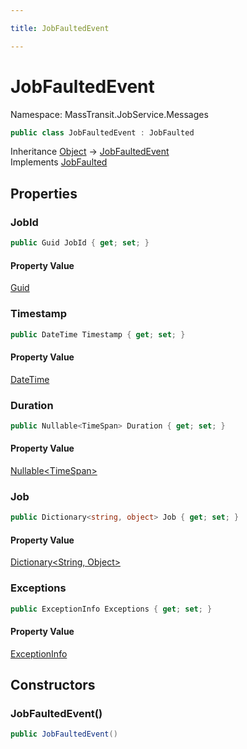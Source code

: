 ```yaml
---

title: JobFaultedEvent

---
```


# JobFaultedEvent

Namespace: MassTransit.JobService.Messages

```csharp
public class JobFaultedEvent : JobFaulted
```

Inheritance [Object](https://learn.microsoft.com/en-us/dotnet/api/system.object) → [JobFaultedEvent](../masstransit-jobservice-messages/jobfaultedevent)<br/>
Implements [JobFaulted](../../masstransit-abstractions/masstransit-contracts-jobservice/jobfaulted)

## Properties

### **JobId**

```csharp
public Guid JobId { get; set; }
```

#### Property Value

[Guid](https://learn.microsoft.com/en-us/dotnet/api/system.guid)<br/>

### **Timestamp**

```csharp
public DateTime Timestamp { get; set; }
```

#### Property Value

[DateTime](https://learn.microsoft.com/en-us/dotnet/api/system.datetime)<br/>

### **Duration**

```csharp
public Nullable<TimeSpan> Duration { get; set; }
```

#### Property Value

[Nullable\<TimeSpan\>](https://learn.microsoft.com/en-us/dotnet/api/system.nullable-1)<br/>

### **Job**

```csharp
public Dictionary<string, object> Job { get; set; }
```

#### Property Value

[Dictionary\<String, Object\>](https://learn.microsoft.com/en-us/dotnet/api/system.collections.generic.dictionary-2)<br/>

### **Exceptions**

```csharp
public ExceptionInfo Exceptions { get; set; }
```

#### Property Value

[ExceptionInfo](../../masstransit-abstractions/masstransit/exceptioninfo)<br/>

## Constructors

### **JobFaultedEvent()**

```csharp
public JobFaultedEvent()
```
